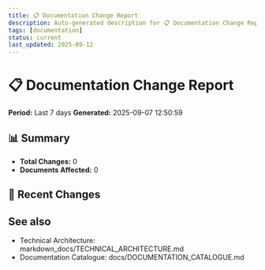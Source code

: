 ```yaml
---
title: 📋 Documentation Change Report
description: Auto-generated description for 📋 Documentation Change Report
tags: [documentation]
status: current
last_updated: 2025-09-12
---
```


# 📋 Documentation Change Report
**Period:** Last 7 days
**Generated:** 2025-09-07 12:50:59

## 📊 Summary
- **Total Changes:** 0
- **Documents Affected:** 0

## 🔄 Recent Changes

## See also

- Technical Architecture: markdown_docs/TECHNICAL_ARCHITECTURE.md
- Documentation Catalogue: docs/DOCUMENTATION_CATALOGUE.md

